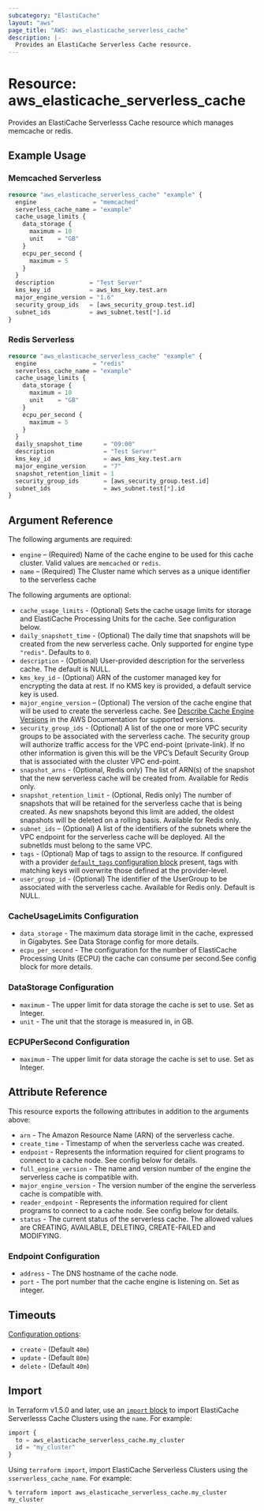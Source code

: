 ```yaml
---
subcategory: "ElastiCache"
layout: "aws"
page_title: "AWS: aws_elasticache_serverless_cache"
description: |-
  Provides an ElastiCache Serverless Cache resource.
---
```


# Resource: aws_elasticache_serverless_cache

Provides an ElastiCache Serverlesss Cache resource which manages memcache or redis.

## Example Usage

### Memcached Serverless

```terraform
resource "aws_elasticache_serverless_cache" "example" {
  engine                = "memcached"
  serverless_cache_name = "example"
  cache_usage_limits {
    data_storage {
      maximum = 10
      unit    = "GB"
    }
    ecpu_per_second {
      maximum = 5
    }
  }
  description          = "Test Server"
  kms_key_id           = aws_kms_key.test.arn
  major_engine_version = "1.6"
  security_group_ids   = [aws_security_group.test.id]
  subnet_ids           = aws_subnet.test[*].id
}
```

### Redis Serverless

```terraform
resource "aws_elasticache_serverless_cache" "example" {
  engine                = "redis"
  serverless_cache_name = "example"
  cache_usage_limits {
    data_storage {
      maximum = 10
      unit    = "GB"
    }
    ecpu_per_second {
      maximum = 5
    }
  }
  daily_snapshot_time      = "09:00"
  description              = "Test Server"
  kms_key_id               = aws_kms_key.test.arn
  major_engine_version     = "7"
  snapshot_retention_limit = 1
  security_group_ids       = [aws_security_group.test.id]
  subnet_ids               = aws_subnet.test[*].id
}
```

## Argument Reference

The following arguments are required:

* `engine` – (Required) Name of the cache engine to be used for this cache cluster. Valid values are `memcached` or `redis`.
* `name` – (Required) The Cluster name which serves as a unique identifier to the serverless cache

The following arguments are optional:

* `cache_usage_limits` - (Optional) Sets the cache usage limits for storage and ElastiCache Processing Units for the cache. See configuration below.
* `daily_snapshott_time` - (Optional) The daily time that snapshots will be created from the new serverless cache. Only supported for engine type `"redis"`. Defaults to `0`.
* `description` - (Optional) User-provided description for the serverless cache. The default is NULL.
* `kms_key_id` - (Optional) ARN of the customer managed key for encrypting the data at rest. If no KMS key is provided, a default service key is used.
* `major_engine_version` – (Optional) The version of the cache engine that will be used to create the serverless cache.
  See [Describe Cache Engine Versions](https://docs.aws.amazon.com/cli/latest/reference/elasticache/describe-cache-engine-versions.html) in the AWS Documentation for supported versions.
* `security_group_ids` - (Optional) A list of the one or more VPC security groups to be associated with the serverless cache. The security group will authorize traffic access for the VPC end-point (private-link). If no other information is given this will be the VPC’s Default Security Group that is associated with the cluster VPC end-point.
* `snapshot_arns` - (Optional, Redis only) The list of ARN(s) of the snapshot that the new serverless cache will be created from. Available for Redis only.
* `snapshot_retention_limit` - (Optional, Redis only) The number of snapshots that will be retained for the serverless cache that is being created. As new snapshots beyond this limit are added, the oldest snapshots will be deleted on a rolling basis. Available for Redis only.
* `subnet_ids` – (Optional) A list of the identifiers of the subnets where the VPC endpoint for the serverless cache will be deployed. All the subnetIds must belong to the same VPC.
* `tags` - (Optional) Map of tags to assign to the resource. If configured with a provider [`default_tags` configuration block](https://registry.terraform.io/providers/hashicorp/aws/latest/docs#default_tags-configuration-block) present, tags with matching keys will overwrite those defined at the provider-level.
* `user_group_id` - (Optional) The identifier of the UserGroup to be associated with the serverless cache. Available for Redis only. Default is NULL.

### CacheUsageLimits Configuration

* `data_storage` - The maximum data storage limit in the cache, expressed in Gigabytes. See Data Storage config for more details.
* `ecpu_per_second` - The configuration for the number of ElastiCache Processing Units (ECPU) the cache can consume per second.See config block for more details.

### DataStorage Configuration

* `maximum` - The upper limit for data storage the cache is set to use. Set as Integer.
* `unit` - The unit that the storage is measured in, in GB.

### ECPUPerSecond Configuration

* `maximum` - The upper limit for data storage the cache is set to use. Set as Integer.

## Attribute Reference

This resource exports the following attributes in addition to the arguments above:

* `arn` - The Amazon Resource Name (ARN) of the serverless cache.
* `create_time` - Timestamp of when the serverless cache was created.
* `endpoint` - Represents the information required for client programs to connect to a cache node. See config below for details.
* `full_engine_version` - The name and version number of the engine the serverless cache is compatible with.
* `major_engine_version` - The version number of the engine the serverless cache is compatible with.
* `reader_endpoint` - Represents the information required for client programs to connect to a cache node. See config below for details.
* `status` - The current status of the serverless cache. The allowed values are CREATING, AVAILABLE, DELETING, CREATE-FAILED and MODIFYING.

### Endpoint Configuration

* `address` - The DNS hostname of the cache node.
* `port` - The port number that the cache engine is listening on. Set as integer.

## Timeouts

[Configuration options](https://developer.hashicorp.com/terraform/language/resources/syntax#operation-timeouts):

- `create` - (Default `40m`)
- `update` - (Default `80m`)
- `delete` - (Default `40m`)

## Import

In Terraform v1.5.0 and later, use an [`import` block](https://developer.hashicorp.com/terraform/language/import) to import ElastiCache Serverlesss Cache Clusters using the `name`. For example:

```terraform
import {
  to = aws_elasticache_serverless_cache.my_cluster
  id = "my_cluster"
}
```

Using `terraform import`, import ElastiCache Serverless Clusters using the `sserverless_cache_name`. For example:

```console
% terraform import aws_elasticache_serverless_cache.my_cluster my_cluster
```
